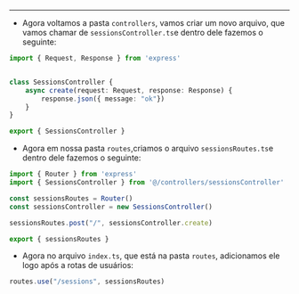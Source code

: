 ___
- Agora voltamos a pasta `controllers`, vamos criar um novo arquivo, que vamos chamar de `sessionsController.ts`e dentro dele fazemos o seguinte:
```ts
import { Request, Response } from 'express'


class SessionsController {
	async create(request: Request, response: Response) {
		response.json({ message: "ok"})
	}
}

export { SessionsController }
```
- Agora em nossa pasta `routes`,criamos o arquivo `sessionsRoutes.ts`e dentro dele fazemos o seguinte:
```ts
import { Router } from 'express'
import { SessionsController } from '@/controllers/sessionsController'

const sessionsRoutes = Router()
const sessionsController = new SessionsController()

sessionsRoutes.post("/", sessionsController.create)

export { sessionsRoutes }
```
- Agora no arquivo `index.ts`, que está na pasta `routes`, adicionamos ele logo após a rotas de usuários:
```ts
routes.use("/sessions", sessionsRoutes)
```